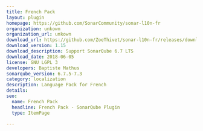 ```yaml
---
title: French Pack
layout: plugin
homepage: https://github.com/SonarCommunity/sonar-l10n-fr
organization: unkown
organization_url: unkown
download_url: https://github.com/ZoeThivet/sonar-l10n-fr/releases/download/1.15/sonar-l10n-fr-plugin-1.15.jar
download_version: 1.15
download_description: Support SonarQube 6.7 LTS
download_date: 2018-06-05
license: GNU LGPL 3
developers: Baptiste Mathus
sonarqube_version: 6.7.5-7.3
category: localization
description: Language Pack for French
details: 
seo: 
  name: French Pack
  headline: French Pack - SonarQube Plugin
  type: ItemPage

---
```

